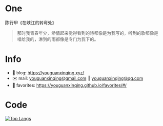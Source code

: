 
# One 
 
  
陈行甲《在峡江的转弯处》 
 
>那时我青春年少，矫情起来觉得看到的诗都像是为我写的，听到的歌都像是唱给我的，淋到的雨都像是专门为我下的。        
 

# Info

- 📝 blog: https://youguanxinqing.xyz/
- ✉️  mail: youguanxinqing@gmail.com || youguanxinqing@qq.com
- 📙 favorites: https://youguanxinqing.github.io/favorites/#/

# Code
[![Top Langs](https://github-readme-stats.vercel.app/api/top-langs/?username=youguanxinqing&layout=compact)](https://github.com/anuraghazra/github-readme-stats)
